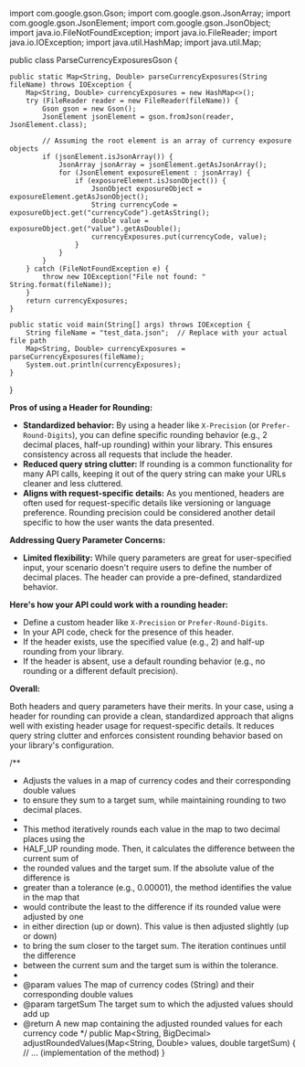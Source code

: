 import com.google.gson.Gson;
import com.google.gson.JsonArray;
import com.google.gson.JsonElement;
import com.google.gson.JsonObject;
import java.io.FileNotFoundException;
import java.io.FileReader;
import java.io.IOException;
import java.util.HashMap;
import java.util.Map;

public class ParseCurrencyExposuresGson {

    public static Map<String, Double> parseCurrencyExposures(String fileName) throws IOException {
        Map<String, Double> currencyExposures = new HashMap<>();
        try (FileReader reader = new FileReader(fileName)) {
            Gson gson = new Gson();
            JsonElement jsonElement = gson.fromJson(reader, JsonElement.class);

            // Assuming the root element is an array of currency exposure objects
            if (jsonElement.isJsonArray()) {
                JsonArray jsonArray = jsonElement.getAsJsonArray();
                for (JsonElement exposureElement : jsonArray) {
                    if (exposureElement.isJsonObject()) {
                        JsonObject exposureObject = exposureElement.getAsJsonObject();
                        String currencyCode = exposureObject.get("currencyCode").getAsString();
                        double value = exposureObject.get("value").getAsDouble();
                        currencyExposures.put(currencyCode, value);
                    }
                }
            }
        } catch (FileNotFoundException e) {
            throw new IOException("File not found: " String.format(fileName));
        }
        return currencyExposures;
    }

    public static void main(String[] args) throws IOException {
        String fileName = "test_data.json";  // Replace with your actual file path
        Map<String, Double> currencyExposures = parseCurrencyExposures(fileName);
        System.out.println(currencyExposures);
    }
}



**Pros of using a Header for Rounding:**

* **Standardized behavior:**  By using a header like `X-Precision` (or `Prefer-Round-Digits`), you can define specific rounding behavior (e.g., 2 decimal places, half-up rounding) within your library. This ensures consistency across all requests that include the header.
* **Reduced query string clutter:**  If rounding is a common functionality for many API calls, keeping it out of the query string can make your URLs cleaner and less cluttered. 
* **Aligns with request-specific details:**  As you mentioned, headers are often used for request-specific details like versioning or language preference.  Rounding precision could be considered another detail specific to how the user wants the data presented.

**Addressing Query Parameter Concerns:**

* **Limited flexibility:**  While query parameters are great for user-specified input, your scenario doesn't require users to define the number of decimal places.  The header can provide a pre-defined, standardized behavior.

**Here's how your API could work with a rounding header:**

* Define a custom header  like `X-Precision` or `Prefer-Round-Digits`.
* In your API code, check for the presence of this header.
* If the header exists, use the specified value (e.g., 2) and half-up rounding from your library.
* If the header is absent, use a default rounding behavior (e.g., no rounding or a different default precision).

**Overall:**

Both headers and query parameters have their merits.  In your case, using a header for rounding can provide a clean, standardized approach that aligns well with existing header usage for request-specific details.  It reduces query string clutter and enforces consistent rounding behavior based on your library's configuration.




/**
 * Adjusts the values in a map of currency codes and their corresponding double values
 * to ensure they sum to a target sum, while maintaining rounding to two decimal places.
 *
 * This method iteratively rounds each value in the map to two decimal places using the
 * HALF_UP rounding mode. Then, it calculates the difference between the current sum of
 * the rounded values and the target sum. If the absolute value of the difference is
 * greater than a tolerance (e.g., 0.00001), the method identifies the value in the map that
 * would contribute the least to the difference if its rounded value were adjusted by one
 * in either direction (up or down). This value is then adjusted slightly (up or down)
 * to bring the sum closer to the target sum. The iteration continues until the difference
 * between the current sum and the target sum is within the tolerance.
 *
 * @param values The map of currency codes (String) and their corresponding double values
 * @param targetSum The target sum to which the adjusted values should add up
 * @return A new map containing the adjusted rounded values for each currency code
 */
public Map<String, BigDecimal> adjustRoundedValues(Map<String, Double> values, double targetSum) {
    // ... (implementation of the method)
}

